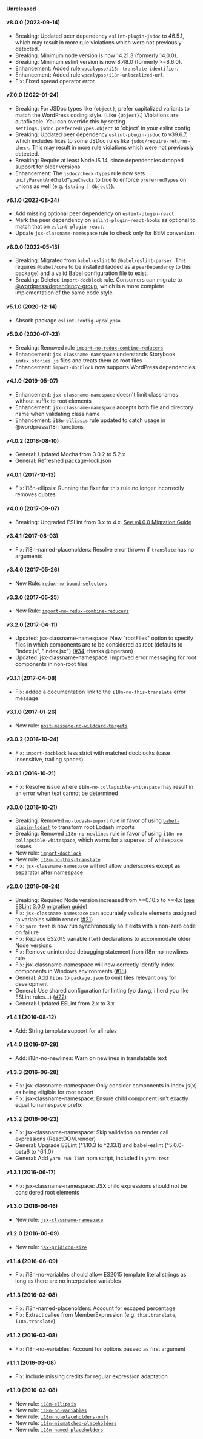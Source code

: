 #### Unreleased

#### v8.0.0 (2023-09-14)

- Breaking: Updated peer dependency `eslint-plugin-jsdoc` to 46.5.1, which
  may result in more rule violations which were not previously detected.
- Breaking: Minimum node version is now 14.21.3 (formerly 14.0.0).
- Breaking: Minimum eslint version is now 8.48.0 (formerly >=8.6.0).
- Enhancement: Added rule `wpcalypso/i18n-translate-identifier`.
- Enhancement: Added rule `wpcalypso/i18n-unlocalized-url`.
- Fix: Fixed spread operator error.

#### v7.0.0 (2022-01-24)

- Breaking: For JSDoc types like `{object}`, prefer capitalized variants to match
  the WordPress coding style. (Like `{Object}`.) Violations are autofixable. You
  can override this by setting `settings.jsdoc.preferredTypes.object` to 'object'
  in your eslint config.
- Breaking: Updated peer dependency `eslint-plugin-jsdoc` to v39.6.7, which includes
  fixes to some JSDoc rules like `jsdoc/require-returns-check`. This may result
  in more rule violations which were not previously detected.
- Breaking: Require at least NodeJS 14, since dependencies dropped support for older versions.
- Enhancement: The `jsdoc/check-types` rule now sets `unifyParentAndChildTypeChecks`
  to true to enforce `preferredTypes` on unions as well (e.g. `{string | Object}`).

#### v6.1.0 (2022-08-24)

- Add missing optional peer dependency on `eslint-plugin-react`.
- Mark the peer dependency on `eslint-plugin-react-hooks` as optional to match that on `eslint-plugin-react`.
- Update `jsx-classname-namespace` rule to check only for BEM convention.

#### v6.0.0 (2022-05-13)

- Breaking: Migrated from `babel-eslint` to `@babel/eslint-parser`. This requires `@babel/core` to be
  installed (added as a `peerDependency` to this package) and a valid Babel configuration file to exist.
- Breaking: Deleted `import-docblock` rule. Consumers can migrate to [@wordpress/dependency-group](https://github.com/WordPress/gutenberg/blob/trunk/packages/eslint-plugin/docs/rules/dependency-group.md), which is a more complete implementation of the same code style.

#### v5.1.0 (2020-12-14)

- Absorb package `eslint-config-wpcalypso`

#### v5.0.0 (2020-07-23)

- Breaking: Removed rule [`import-no-redux-combine-reducers`](docs/rules/import-no-redux-combine-reducers.md)
- Enhancement: `jsx-classname-namespace` understands Storybook `index.stories.js` files and treats them as root files
- Enhancement: `import-docblock` now supports WordPress dependencies.

#### v4.1.0 (2019-05-07)

- Enhancement: `jsx-classname-namespace` doesn't limit classnames without suffix to root elements
- Enhancement: `jsx-classname-namespace` accepts both file and directory name when validating class name
- Enhancement: `i18n-ellipsis` rule updated to catch usage in @wordpress/i18n functions

#### v4.0.2 (2018-08-10)

- General: Updated Mocha from 3.0.2 to 5.2.x
- General: Refreshed package-lock.json

#### v4.0.1 (2017-10-13)

- Fix: i18n-ellipsis: Running the fixer for this rule no longer incorrectly removes quotes

#### v4.0.0 (2017-09-07)

- Breaking: Upgraded ESLint from 3.x to 4.x. [See v4.0.0 Migration Guide](https://eslint.org/docs/user-guide/migrating-to-4.0.0)

#### v3.4.1 (2017-08-03)

- Fix: i18n-named-placeholders: Resolve error thrown if `translate` has no arguments

#### v3.4.0 (2017-05-26)

- New Rule: [`redux-no-bound-selectors`](docs/rules/redux-no-bound-selectors.md)

#### v3.3.0 (2017-05-25)

- New Rule: [`import-no-redux-combine-reducers`](docs/rules/import-no-redux-combine-reducers.md)

#### v3.2.0 (2017-04-11)

- Updated: jsx-classname-namespace: New "rootFiles" option to specify files in which components are to be considered as root (defaults to "index.js", "index.jsx") ([#34](https://github.com/Automattic/eslint-plugin-wpcalypso/pull/34), thanks @bperson)
- Updated: jsx-classname-namespace: Improved error messaging for root components in non-root files

#### v3.1.1 (2017-04-08)

- Fix: added a documentation link to the `i18n-no-this-translate` error message

#### v3.1.0 (2017-01-26)

- New rule: [`post-message-no-wildcard-targets`](docs/rules/post-message-no-wildcard-targets.md)

#### v3.0.2 (2016-10-24)

- Fix: `import-docblock` less strict with matched docblocks (case insensitive, trailing spaces)

#### v3.0.1 (2016-10-21)

- Fix: Resolve issue where `i18n-no-collapsible-whitespace` may result in an error when text cannot be determined

#### v3.0.0 (2016-10-21)

- Breaking: Removed `no-lodash-import` rule in favor of using [`babel-plugin-lodash`](https://github.com/lodash/babel-plugin-lodash) to transform root Lodash imports
- Breaking: Removed `i18n-no-newlines` rule in favor of using `i18n-no-collapsible-whitespace`, which warns for a superset of whitespace issues
- New rule: [`import-docblock`](docs/rules/import-docblock.md)
- New rule: [`i18n-no-this-translate`](docs/rules/i18n-no-this-translate.md)
- Fix: `jsx-classname-namespace` will not allow underscores except as separator after namespace

#### v2.0.0 (2016-08-24)

- Breaking: Required Node version increased from >=0.10.x to >=4.x ([see ESLint 3.0.0 migration guide](http://eslint.org/docs/user-guide/migrating-to-3.0.0))
- Fix: `jsx-classname-namespace` can accurately validate elements assigned to variables within render ([#21](https://github.com/Automattic/eslint-plugin-wpcalypso/pull/21))
- Fix: `yarn test` is now run synchronously so it exits with a non-zero code on failure
- Fix: Replace ES2015 variable (`let`) declarations to accommodate older Node versions
- Fix: Remove unintended debugging statement from i18n-no-newlines rule
- Fix: jsx-classname-namespace will now correctly identify index components in Windows environments ([#18](https://github.com/Automattic/eslint-plugin-wpcalypso/pull/18))
- General: Add `files` to `package.json` to omit files relevant only for development
- General: Use shared configuration for linting (yo dawg, i herd you like ESLint rules...) ([#22](https://github.com/Automattic/eslint-plugin-wpcalypso/pull/22))
- General: Updated ESLint from 2.x to 3.x

#### v1.4.1 (2016-08-12)

- Add: String template support for all rules

#### v1.4.0 (2016-07-29)

- Add: i18n-no-newlines: Warn on newlines in translatable text

#### v1.3.3 (2016-06-28)

- Fix: jsx-classname-namespace: Only consider components in index.js(x) as being eligible for root export
- Fix: jsx-classname-namespace: Ensure child component isn't exactly equal to namespace prefix

#### v1.3.2 (2016-06-23)

- Fix: jsx-classname-namespace: Skip validation on render call expressions (ReactDOM.render)
- General: Upgrade ESLint (^1.10.3 to ^2.13.1) and babel-eslint (^5.0.0-beta6 to ^6.1.0)
- General: Add `yarn run lint` npm script, included in `yarn test`

#### v1.3.1 (2016-06-17)

- Fix: jsx-classname-namespace: JSX child expressions should not be considered root elements

#### v1.3.0 (2016-06-16)

- New rule: [`jsx-classname-namespace`](docs/rules/jsx-classname-namespace.md)

#### v1.2.0 (2016-06-09)

- New rule: [`jsx-gridicon-size`](docs/rules/jsx-gridicon-size.md)

#### v1.1.4 (2016-06-09)

- Fix: i18n-no-variables should allow ES2015 template literal strings as long as there are no interpolated variables

#### v1.1.3 (2016-03-08)

- Fix: i18n-named-placeholders: Account for escaped percentage
- Fix: Extract callee from MemberExpression (e.g. `this.translate`, `i18n.translate`)

#### v1.1.2 (2016-03-08)

- Fix: i18n-no-variables: Account for options passed as first argument

#### v1.1.1 (2016-03-08)

- Fix: Include missing credits for regular expression adaptation

#### v1.1.0 (2016-03-08)

- New rule: [`i18n-ellipsis`](docs/rules/i18n-ellipsis.md)
- New rule: [`i18n-no-variables`](docs/rules/i18n-no-variables.md)
- New rule: [`i18n-no-placeholders-only`](docs/rules/i18n-no-placeholders-only.md)
- New rule: [`i18n-mismatched-placeholders`](docs/rules/i18n-mismatched-placeholders.md)
- New rule: [`i18n-named-placeholders`](docs/rules/i18n-named-placeholders.md)
